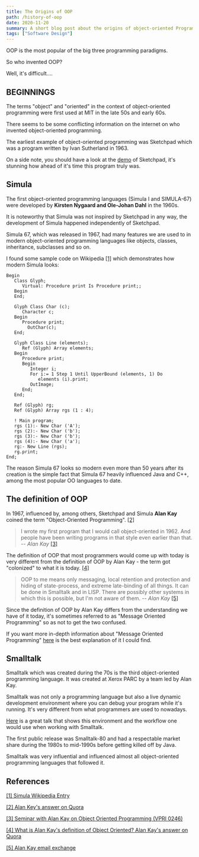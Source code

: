 ```yaml
---
title: The Origins of OOP
path: /history-of-oop
date: 2020-11-20
summary: A short blog post about the origins of object-oriented Programming
tags: ["Software Design"]
---
```


OOP is the most popular of the big three programming paradigms.

So who invented OOP?

Well, it's difficult....

## BEGINNINGS

The terms "object" and "oriented" in the context of object-oriented programming
were first used at MIT in the late 50s and early 60s.

There seems to be some conflicting information on the internet on who invented
object-oriented programming.

The earliest example of object-oriented programming was Sketchpad which was a program written by Ivan Sutherland in 1963.

On a side note, you should have a look at the [demo](https://www.youtube.com/watch?v=YB3saviItTI)
of Sketchpad, it's stunning how ahead of it's time this program truly was.

## Simula

The first object-oriented programming languages (Simula I and SIMULA-67) were
developed by **Kirsten Nygaard and Ole-Johan Dahl** in the 1960s.

It is noteworthy that Simula was not inspired by Sketchpad in any way, the development of Simula happened independently of Sketchpad.

Simula 67, which was released in 1967, had many features we are used to in modern
object-oriented programming languages like objects, classes, inheritance,
subclasses and so on.

I found some sample code on Wikipedia [[1]](#1) which demonstrates how modern
Simula looks:

```code
Begin
   Class Glyph;
      Virtual: Procedure print Is Procedure print;;
   Begin
   End;

   Glyph Class Char (c);
      Character c;
   Begin
      Procedure print;
        OutChar(c);
   End;

   Glyph Class Line (elements);
      Ref (Glyph) Array elements;
   Begin
      Procedure print;
      Begin
         Integer i;
         For i:= 1 Step 1 Until UpperBound (elements, 1) Do
            elements (i).print;
         OutImage;
      End;
   End;

   Ref (Glyph) rg;
   Ref (Glyph) Array rgs (1 : 4);

   ! Main program;
   rgs (1):- New Char ('A');
   rgs (2):- New Char ('b');
   rgs (3):- New Char ('b');
   rgs (4):- New Char ('a');
   rg:- New Line (rgs);
   rg.print;
End;
```

The reason Simula 67 looks so modern even more than 50 years after its creation
is the simple fact that Simula 67 heavily influenced Java and C++, among the most popular
OO languages to date.

## The definition of OOP

In 1967, influenced by, among others, Sketchpad and Simula **Alan Kay**
coined the term "Object-Oriented Programming". [[2]](#2)

> I wrote my first program that I would call object-oriented in 1962.
> And people have been writing programs in that style even earlier than
> that.
> -- <cite>Alan Kay</cite> [[3]](#3)

The definition of OOP that most programmers would come up with today is very different
from the definition of OOP by Alan Kay - the term got "colonized" to what it is today. [[4]](#4)

> OOP to me means only messaging, local retention and protection and
> hiding of state-process, and extreme late-binding of all things. It
> can be done in Smalltalk and in LISP. There are possibly other
> systems in which this is possible, but I'm not aware of them.
> -- <cite>Alan Kay</cite> [[5]](#5)

Since the definition of OOP by Alan Kay differs from the understanding we have
of it today, it's sometimes referred to as "Message Oriented Programming" so as not to
get the two confused.

If you want more in-depth information about "Message Oriented Programming"
[here](https://ovid.github.io/articles/alan-kay-and-oo-programming.html)
is the best explanation of it I could find.

## Smalltalk

Smalltalk which was created during the 70s is the third object-oriented programming language.
It was created at Xerox PARC by a team led by Alan Kay.

Smalltalk was not only a programming language but also a live dynamic development
environment where you can debug your program while it's running. It's very different
from what programmers are used to nowadays.

[Here](https://www.youtube.com/watch?v=eGaKZBr0ga4) is a great talk that
shows this environment and the workflow one would use when working with Smalltalk.

The first public release was Smalltalk-80 and had a respectable market share during
the 1980s to mid-1990s before getting killed off by Java.

Smalltalk was very influential and influenced almost all object-oriented programming
languages that followed it.

## References

<a id="1" href="https://en.wikipedia.org/wiki/Simula">[1] Simula Wikipedia Entry</a>

<a id="2" href="https://www.quora.com/What-did-Alan-Kay-mean-by-I-made-up-the-term-object-oriented-and-I-can-tell-you-I-did-not-have-C++-in-mind">[2] Alan Key's answer on Quora</a>

<a id="3" href="https://www.youtube.com/watch?v=QjJaFG63Hlo&t=0m55s&ab_channel=YoshikiOhshima">[3] Seminar with Alan Kay on Object Oriented Programming (VPRI 0246)</a>

<a id="4" href="https://www.quora.com/What-is-Alan-Kays-definition-of-Object-Oriented">[4] What is Alan Kay's definition of Object Oriented? Alan Kay's answer on Quora</a>

<a id="5" href="http://userpage.fu-berlin.de/~ram/pub/pub_jf47ht81Ht/doc_kay_oop_en">
[5] Alan Kay email exchange
</a>
